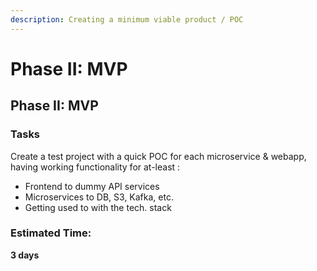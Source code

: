 ```yaml
---
description: Creating a minimum viable product / POC
---
```


# Phase II: MVP

## Phase II: MVP

### Tasks

Create a test project with a quick POC for each microservice & webapp, having working functionality for at-least :

* Frontend to dummy API services 
* Microservices to DB, S3, Kafka, etc.
* Getting used to with the tech. stack

### Estimated Time: 

**3 days**

